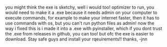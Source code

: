 
you might think the exe is sketchy, well i would too!
optimizer to run, you would need to make it a .exe because it needs
admin on your computer to execute commands, for example to make your internet 
faster, then it has to use commands with os, but you can't run python files
as admin! now the way i fixed this is i made it into a .exe with pyinstaller,
which if you dont trust the .exe from releases in github, you can too!
but ofc the exe is easier to download. Stay safe guys and install your rqeuirements!!
thanks, -jnn

